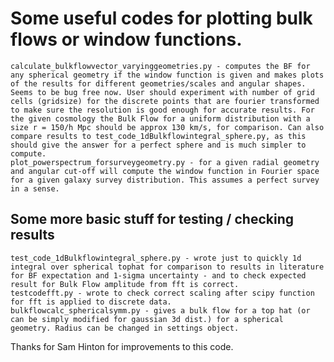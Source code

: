 

# Some useful codes for plotting bulk flows or window functions.

	calculate_bulkflowvector_varyinggeometries.py - computes the BF for any spherical geometry if the window function is given and makes plots of the results for different geometries/scales and angular shapes. Seems to be bug free now. User should experiment with number of grid cells (gridsize) for the discrete points that are fourier transformed to make sure the resolution is good enough for accurate results. For the given cosmology the Bulk Flow for a uniform distribution with a size r = 150/h Mpc should be approx 130 km/s, for comparison. Can also compare results to test_code_1dBulkflowintegral_sphere.py, as this should give the answer for a perfect sphere and is much simpler to compute.
	plot_powerspectrum_forsurveygeometry.py - for a given radial geometry and angular cut-off will compute the window function in Fourier space for a given galaxy survey distribution. This assumes a perfect survey in a sense.


## Some more basic stuff for testing / checking results

	test_code_1dBulkflowintegral_sphere.py - wrote just to quickly 1d integral over spherical tophat for comparison to results in literature for BF expectation and 1-sigma uncertainty - and to check expected result for Bulk Flow amplitude from fft is correct.
	testcodefft.py - wrote to check correct scaling after scipy function for fft is applied to discrete data.
	bulkflowcalc_sphericalsymm.py - gives a bulk flow for a top hat (or can be simply modified for gaussian 3d dist.) for a spherical geometry. Radius can be changed in settings object.


Thanks for Sam Hinton for improvements to this code. 
